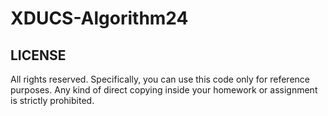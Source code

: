 # XDUCS-Algorithm24

## LICENSE

All rights reserved. Specifically, you can use this code only for reference purposes. Any kind of direct copying inside your homework or assignment is strictly prohibited.
